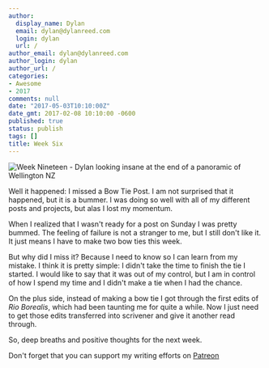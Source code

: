```yaml
---
author:
  display_name: Dylan
  email: dylan@dylanreed.com
  login: dylan
  url: /
author_email: dylan@dylanreed.com
author_login: dylan
author_url: /
categories:
- Awesome
- 2017
comments: null
date: "2017-05-03T10:10:00Z"
date_gmt: 2017-02-08 10:10:00 -0600
published: true
status: publish
tags: []
title: Week Six
---
```

![Week Nineteen - Dylan looking insane at the end of a panoramic of Wellington NZ](https://raw.githubusercontent.com/dylanreed/dylanreed.com/gh-pages/Images/Weekly-Blog-Post-Nineteen.jpg)

Well it happened: I missed a Bow Tie Post. I am not surprised that it happened, but it is a bummer. I was doing so well with all of my different posts and projects, but alas I lost my momentum. 

When I realized that I wasn't ready for a post on Sunday I was pretty bummed. The feeling of failure is not a stranger to me, but I still don't like it. It just means I have to make two bow ties this week. 

But why did I miss it? Because I need to know so I can learn from my mistake. I think it is pretty simple: I didn't take the time to finish the tie I started. I would like to say that it was out of my control, but I am in control of how I spend my time and I didn't make a tie when I had the chance. 

On the plus side, instead of making a bow tie I got through the first edits of *Rio Borealis*, which had been taunting me for quite a while. Now I just need to get those edits transferred into scrivener and give it another read through. 

So, deep breaths and positive thoughts for the next week. 


Don't forget that you can support my writing efforts on [Patreon](https://www.patreon.com/dylanreed)
